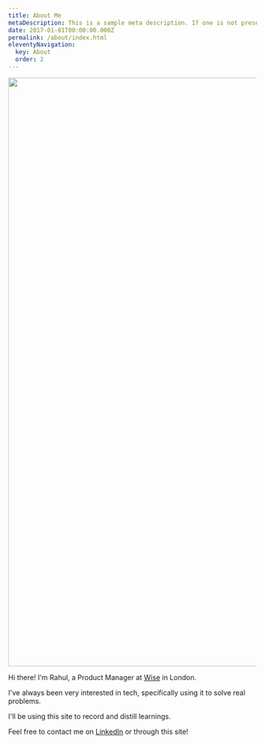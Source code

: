 ```yaml
---
title: About Me
metaDescription: This is a sample meta description. If one is not present in your page/post's front matter, the default metadata.desciption will be used instead.
date: 2017-01-01T00:00:00.000Z
permalink: /about/index.html
eleventyNavigation:
  key: About
  order: 2
---
```

<!-- 
<a><img src="https://avatars.githubusercontent.com/u/41843104?s=400&u=6e434a25217afdd1fa486cf3973fc89566fd98f2&v=4" height="auto" width="200" style="border-radius:50%"></a> -->

<img src="https://db3pap001files.storage.live.com/y4mOIULCZa1KQ3nisxgBsY4ZQmGBSkg5wbMcYNhnIPLqx2uq0tV9RX-JnxKhs15uhpN_m_UzJ5nnlIInJmuvJ21KJ5XIVluc8MSzhZZ6diEu-SdeotRVwUFqWoPw0qjpDFiqJXBN7a87CzWUc3MEDlxwNP0rO7PIc6BUttGqgLgxLJ_Slmyqv412R4IA2ouo9V7?width=5405&height=1195&cropmode=none" width="5405" height="1195" />

Hi there! I'm Rahul, a Product Manager at [Wise](https://wise.com/) in London.

I've always been very interested in tech, specifically using it to solve real problems. 

I'll be using this site to record and distill learnings. 


Feel free to contact me on [LinkedIn](https://www.linkedin.com/in/jugnarain/) or through this site!

